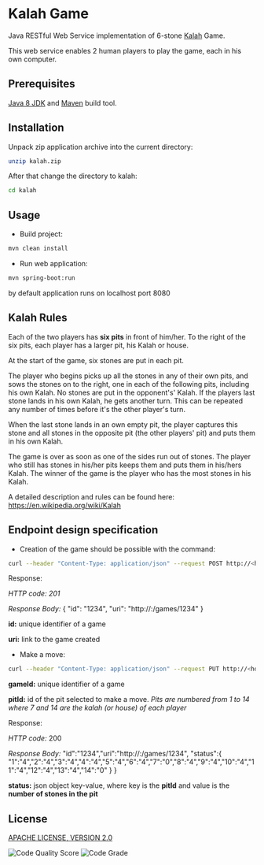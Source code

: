 # Kalah Game
Java RESTful Web Service implementation of 6-stone [Kalah](https://en.wikipedia.org/wiki/Kalah) Game.

This web service enables 2 human players to play the game, each in his own computer.

## Prerequisites

[Java 8 JDK](http://www.oracle.com/technetwork/java/javase/downloads/index.html)
and
[Maven](https://maven.apache.org/install.html) build tool.

## Installation

Unpack zip application archive into the current directory:
```bash
unzip kalah.zip
```

After that change the directory to kalah:
```bash
cd kalah
````

## Usage

* Build project:
```bash
mvn clean install
```

* Run web application:

```bash
mvn spring-boot:run
```

by default application runs on localhost port 8080

## Kalah Rules
Each of the two players has **six pits** in front of him/her. To the right of the six pits, each player has a larger pit, his Kalah or house.

At the start of the game, six stones are put in each pit.


The player who begins picks up all the stones in any of their own pits, and sows the stones on to the right, one in each of the following pits, including his own Kalah. No stones are put in the opponent's' Kalah. If the players last stone lands in his own Kalah, he gets another turn. This can be repeated any number of times before it's the other player's turn.


When the last stone lands in an own empty pit, the player captures this stone and all stones in the opposite pit (the other players' pit) and puts them in his own Kalah.


The game is over as soon as one of the sides run out of stones. The player who still has stones in his/her pits keeps them and puts them in his/hers Kalah. The winner of the game is the player who has the most stones in his Kalah.

A detailed description and rules can be found here: https://en.wikipedia.org/wiki/Kalah

## Endpoint design specification

* Creation of the game should be possible with the command:
```bash
curl --header "Content-Type: application/json" --request POST http://<host>:<port>/games
```

Response:

*HTTP code: 201*

*Response Body:* { "id": "1234", "uri": "http://<host>:<port>/games/1234" }

**id:** unique identifier of a game

**uri:** link to the game created
* Make a move:
```bash
curl --header "Content-Type: application/json" --request PUT http://<host>:<port>/games/{gameId}/pits/{pitId}
```
**gameId:** unique identifier of a game

**pitId:** id of the pit selected to make a move.
*Pits are numbered from 1 to 14 where 7 and 14 are the kalah (or house)
of each player*

Response:

*HTTP code:* 200

*Response Body:*
"id":"1234","uri":"http://<host>:<port>/games/1234",
"status":{ "1":"4","2":"4","3":"4","4":"4","5":"4","6":"4","7":"0","8":"4","9":"4","10":"4","11":"4","12":"4","13":"4","14":"0" } }

**status:** json object key-value, where key is the **pitId** and value is the **number of stones in the pit**

## License
[APACHE LICENSE, VERSION 2.0](http://www.apache.org/licenses/LICENSE-2.0)

![Code Quality Score](https://www.code-inspector.com/project/27973/score/svg)
![Code Grade](https://www.code-inspector.com/project/27973/status/svg)
